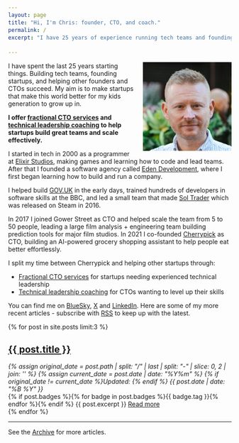 ```yaml
---
layout: page
title: "Hi, I'm Chris: founder, CTO, and coach."
permalink: /
excerpt: "I have 25 years of experience running tech teams and founding startups. I offer fractional CTO services and technical leadership coaching to help startups build great teams and scale effectively."

---
```


<img alt='Chris Parsons' src='/assets/img/chris-headshot-2022-cropped.jpg' class='rounded-lg' style='margin: 0 0 1em 1em; float: right; width:200px'/>

I have spent the last 25 years starting things. Building tech teams, founding startups, and helping other founders and CTOs succeed. My aim is to make startups that make this world better for my kids generation to grow up in.

**I offer [fractional CTO services](/cto) and [technical leadership coaching](/coaching) to help startups build great teams and scale effectively.**

<!--more-->

I started in tech in 2000 as a programmer at [Elixir Studios](https://en.wikipedia.org/wiki/Elixir_Studios), making games and learning how to code and lead teams. After that I founded a software agency called [Eden Development](/tags#eden), where I first began learning how to build and run a company.

I helped build [GOV.UK](http://gov.uk) in the early days, trained hundreds of developers in software skills at the BBC, and led a small team that made [Sol Trader](/tags#sol-trader) which was released on Steam in 2016.

In 2017 I joined Gower Street as CTO and helped scale the team from 5 to 50 people, leading a large film analysis + engineering team building prediction tools for major film studios. In 2021 I co-founded [Cherrypick](//cherrypick.co) as CTO, building an AI-powered grocery shopping assistant to help people eat better effortlessly.

I split my time between Cherrypick and helping other startups through:
- [Fractional CTO services](/cto) for startups needing experienced technical leadership
- [Technical leadership coaching](/coaching) for CTOs wanting to level up their skills

You can find me on [BlueSky](https://bsky.app/profile/chrismdp.com), [X](https://x.com/chrismdp) and [LinkedIn](https://linkedin.com/in/chrisparsons). Here are some of my more recent articles - subscribe with <a href="{{ site.baseurl }}/feed.xml">RSS</a> to keep up with the latest.

{% for post in site.posts limit:3 %}
   <div class="post-preview py-4">
   <h2><a href="{{ site.baseurl }}{{ post.url }}">{{ post.title }}</a></h2>

   <div style='font-style: italic' class="pb-1 post-date">
   {% assign original_date = post.path | split: "/" | last | split: "-" | slice: 0, 2 | join: '' %}
   {% assign current_date = post.date | date: "%Y%m" %}
   {% if original_date != current_date %}Updated: {% endif %}
   {{ post.date | date: "%B %Y" }}
   </div>
   {% if post.badges %}{% for badge in post.badges %}<span class="badge badge-{{ badge.type }}">{{ badge.tag }}</span>{% endfor %}{% endif %}
   {{ post.excerpt }}
   <a class='underline' href="{{ site.baseurl }}{{ post.url }}">Read more</a>
   </div>
{% endfor %}

<hr>

See the <a href="{{ site.baseurl }}/all/">Archive</a> for more articles.
